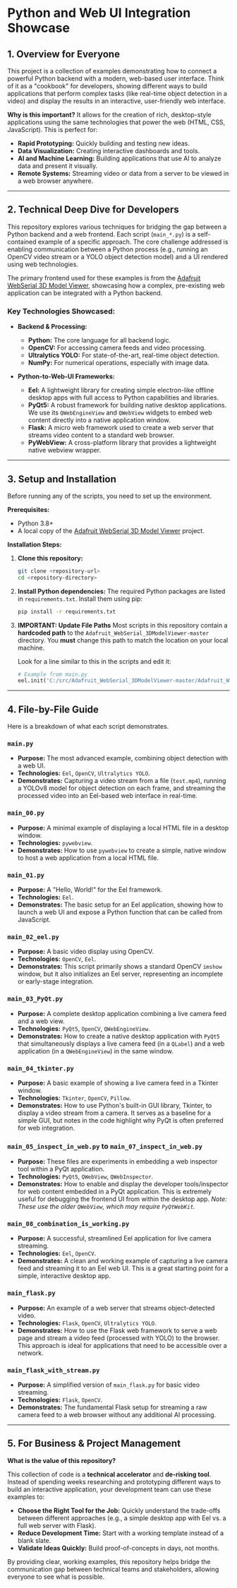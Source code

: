 # Python and Web UI Integration Showcase

## 1. Overview for Everyone

This project is a collection of examples demonstrating how to connect a powerful Python backend with a modern, web-based user interface. Think of it as a "cookbook" for developers, showing different ways to build applications that perform complex tasks (like real-time object detection in a video) and display the results in an interactive, user-friendly web interface.

**Why is this important?** It allows for the creation of rich, desktop-style applications using the same technologies that power the web (HTML, CSS, JavaScript). This is perfect for:
-   **Rapid Prototyping:** Quickly building and testing new ideas.
-   **Data Visualization:** Creating interactive dashboards and tools.
-   **AI and Machine Learning:** Building applications that use AI to analyze data and present it visually.
-   **Remote Systems:** Streaming video or data from a server to be viewed in a web browser anywhere.

---

## 2. Technical Deep Dive for Developers

This repository explores various techniques for bridging the gap between a Python backend and a web frontend. Each script (`main_*.py`) is a self-contained example of a specific approach. The core challenge addressed is enabling communication between a Python process (e.g., running an OpenCV video stream or a YOLO object detection model) and a UI rendered using web technologies.

The primary frontend used for these examples is from the [Adafruit WebSerial 3D Model Viewer](https://github.com/adafruit/Adafruit_WebSerial_3DModelViewer), showcasing how a complex, pre-existing web application can be integrated with a Python backend.

### Key Technologies Showcased:

*   **Backend & Processing:**
    *   **Python:** The core language for all backend logic.
    *   **OpenCV:** For accessing camera feeds and video processing.
    *   **Ultralytics YOLO:** For state-of-the-art, real-time object detection.
    *   **NumPy:** For numerical operations, especially with image data.

*   **Python-to-Web-UI Frameworks:**
    *   **Eel:** A lightweight library for creating simple electron-like offline desktop apps with full access to Python capabilities and libraries.
    *   **PyQt5:** A robust framework for building native desktop applications. We use its `QWebEngineView` and `QWebView` widgets to embed web content directly into a native application window.
    *   **Flask:** A micro web framework used to create a web server that streams video content to a standard web browser.
    *   **PyWebView:** A cross-platform library that provides a lightweight native webview wrapper.

---

## 3. Setup and Installation

Before running any of the scripts, you need to set up the environment.

**Prerequisites:**
-   Python 3.8+
-   A local copy of the [Adafruit WebSerial 3D Model Viewer](https://github.com/adafruit/Adafruit_WebSerial_3DModelViewer) project.

**Installation Steps:**

1.  **Clone this repository:**
    ```bash
    git clone <repository-url>
    cd <repository-directory>
    ```

2.  **Install Python dependencies:**
    The required Python packages are listed in `requirements.txt`. Install them using pip:
    ```bash
    pip install -r requirements.txt
    ```

3.  **IMPORTANT: Update File Paths**
    Most scripts in this repository contain a **hardcoded path** to the `Adafruit_WebSerial_3DModelViewer-master` directory. You **must** change this path to match the location on your local machine.

    Look for a line similar to this in the scripts and edit it:
    ```python
    # Example from main.py
    eel.init('C:/src/Adafruit_WebSerial_3DModelViewer-master/Adafruit_WebSerial_3DModelViewer-master/')
    ```

---

## 4. File-by-File Guide

Here is a breakdown of what each script demonstrates.

### `main.py`
*   **Purpose:** The most advanced example, combining object detection with a web UI.
*   **Technologies:** `Eel`, `OpenCV`, `Ultralytics YOLO`.
*   **Demonstrates:** Capturing a video stream from a file (`test.mp4`), running a YOLOv8 model for object detection on each frame, and streaming the processed video into an Eel-based web interface in real-time.

### `main_00.py`
*   **Purpose:** A minimal example of displaying a local HTML file in a desktop window.
*   **Technologies:** `pywebview`.
*   **Demonstrates:** How to use `pywebview` to create a simple, native window to host a web application from a local HTML file.

### `main_01.py`
*   **Purpose:** A "Hello, World!" for the Eel framework.
*   **Technologies:** `Eel`.
*   **Demonstrates:** The basic setup for an Eel application, showing how to launch a web UI and expose a Python function that can be called from JavaScript.

### `main_02_eel.py`
*   **Purpose:** A basic video display using OpenCV.
*   **Technologies:** `OpenCV`, `Eel`.
*   **Demonstrates:** This script primarily shows a standard OpenCV `imshow` window, but it also initializes an Eel server, representing an incomplete or early-stage integration.

### `main_03_PyQt.py`
*   **Purpose:** A complete desktop application combining a live camera feed and a web view.
*   **Technologies:** `PyQt5`, `OpenCV`, `QWebEngineView`.
*   **Demonstrates:** How to create a native desktop application with `PyQt5` that simultaneously displays a live camera feed (in a `QLabel`) and a web application (in a `QWebEngineView`) in the same window.

### `main_04_tkinter.py`
*   **Purpose:** A basic example of showing a live camera feed in a Tkinter window.
*   **Technologies:** `Tkinter`, `OpenCV`, `Pillow`.
*   **Demonstrates:** How to use Python's built-in GUI library, Tkinter, to display a video stream from a camera. It serves as a baseline for a simple GUI, but notes in the code highlight why PyQt is often preferred for web integration.

### `main_05_inspect_in_web.py` to `main_07_inspect_in_web.py`
*   **Purpose:** These files are experiments in embedding a web inspector tool within a PyQt application.
*   **Technologies:** `PyQt5`, `QWebView`, `QWebInspector`.
*   **Demonstrates:** How to enable and display the developer tools/inspector for web content embedded in a PyQt application. This is extremely useful for debugging the frontend UI from within the desktop app. *Note: These use the older `QWebView`, which may require `PyQtWebKit`.*

### `main_08_combination_is_working.py`
*   **Purpose:** A successful, streamlined Eel application for live camera streaming.
*   **Technologies:** `Eel`, `OpenCV`.
*   **Demonstrates:** A clean and working example of capturing a live camera feed and streaming it to an Eel web UI. This is a great starting point for a simple, interactive desktop app.

### `main_flask.py`
*   **Purpose:** An example of a web server that streams object-detected video.
*   **Technologies:** `Flask`, `OpenCV`, `Ultralytics YOLO`.
*   **Demonstrates:** How to use the Flask web framework to serve a web page and stream a video feed (processed with YOLO) to the browser. This approach is ideal for applications that need to be accessible over a network.

### `main_flask_with_stream.py`
*   **Purpose:** A simplified version of `main_flask.py` for basic video streaming.
*   **Technologies:** `Flask`, `OpenCV`.
*   **Demonstrates:** The fundamental Flask setup for streaming a raw camera feed to a web browser without any additional AI processing.

---

## 5. For Business & Project Management

**What is the value of this repository?**

This collection of code is a **technical accelerator** and **de-risking tool**. Instead of spending weeks researching and prototyping different ways to build an interactive application, your development team can use these examples to:

-   **Choose the Right Tool for the Job:** Quickly understand the trade-offs between different approaches (e.g., a simple desktop app with Eel vs. a full web server with Flask).
-   **Reduce Development Time:** Start with a working template instead of a blank slate.
-   **Validate Ideas Quickly:** Build proof-of-concepts in days, not months.

By providing clear, working examples, this repository helps bridge the communication gap between technical teams and stakeholders, allowing everyone to see what is possible.
